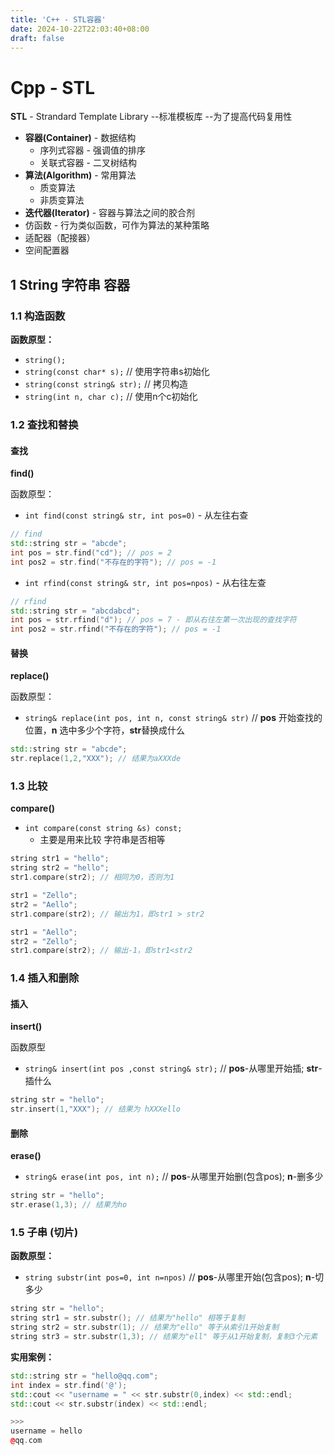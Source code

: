 ```yaml
---
title: 'C++ - STL容器'
date: 2024-10-22T22:03:40+08:00
draft: false
---
```


# Cpp - STL

**STL** - Strandard Template Library --标准模板库 --为了提高代码复用性

- **容器(Container)** - 数据结构
  - 序列式容器 - 强调值的排序
  - 关联式容器 - 二叉树结构
- **算法(Algorithm)** - 常用算法
  - 质变算法
  - 非质变算法
- **迭代器(Iterator)** - 容器与算法之间的胶合剂
- 仿函数 - 行为类似函数，可作为算法的某种策略
- 适配器（配接器）
- 空间配置器

## 1 String 字符串 容器

### 1.1 构造函数

**函数原型：**

- `string();`
- `string(const char* s);` // 使用字符串s初始化
- `string(const string& str);` // 拷贝构造
- `string(int n, char c);` // 使用n个c初始化

### 1.2 查找和替换

#### 查找

**find()**

函数原型：

- `int find(const string& str, int pos=0)` - 从左往右查

```c++
// find
std::string str = "abcde";
int pos = str.find("cd"); // pos = 2
int pos2 = str.find("不存在的字符"); // pos = -1
```

- `int rfind(const string& str, int pos=npos)` - 从右往左查

```c++
// rfind
std::string str = "abcdabcd";
int pos = str.rfind("d"); // pos = 7 - 即从右往左第一次出现的查找字符
int pos2 = str.rfind("不存在的字符"); // pos = -1
```

#### 替换

**replace()**

函数原型：

- `string& replace(int pos, int n, const string& str)` // **pos** 开始查找的位置，**n** 选中多少个字符，**str**替换成什么

```c++
std::string str = "abcde";
str.replace(1,2,"XXX"); // 结果为aXXXde
```

### 1.3 比较

**compare()**

- `int compare(const string &s) const;` 
  - 主要是用来比较 字符串是否相等

```c++
string str1 = "hello";
string str2 = "hello";
str1.compare(str2); // 相同为0，否则为1

str1 = "Zello";
str2 = "Aello";
str1.compare(str2); // 输出为1，即str1 > str2

str1 = "Aello";
str2 = "Zello";
str1.compare(str2); // 输出-1，即str1<str2

```

###  1.4 插入和删除

#### 插入

**insert()**

函数原型

- `string& insert(int pos ,const string& str);` // **pos**-从哪里开始插; **str**-插什么

```c++
string str = "hello";
str.insert(1,"XXX"); // 结果为 hXXXello
```

#### 删除

**erase()**

- `string& erase(int pos, int n);` // **pos**-从哪里开始删(包含pos); **n**-删多少

```c++
string str = "hello";
str.erase(1,3); // 结果为ho
```

### 1.5 子串 (切片)

**函数原型：**

- `string substr(int pos=0, int n=npos)` // **pos**-从哪里开始(包含pos); **n**-切多少

```c++
string str = "hello";
string str1 = str.substr(); // 结果为"hello" 相等于复制
string str2 = str.substr(1); // 结果为"ello" 等于从索引1开始复制
string str3 = str.substr(1,3); // 结果为"ell" 等于从1开始复制，复制3个元素
```

**实用案例：**

```c++
std::string str = "hello@qq.com";
int index = str.find('@');
std::cout << "username = " << str.substr(0,index) << std::endl;
std::cout << str.substr(index) << std::endl;

>>>
username = hello
@qq.com
```

